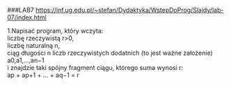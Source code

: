 ###LAB7
https://inf.ug.edu.pl/~stefan/Dydaktyka/WstepDoProg/Slajdy/lab-07/index.html

1\.Napisać program, który wczyta: <br />
liczbę rzeczywistą r>0,<br />
liczbę naturalną n,<br />
ciąg długości n liczb rzeczywistych dodatnich (to jest ważne założenie) a0,a1,...,an−1<br />
i znajdzie taki spójny fragment ciągu, którego suma wynosi r:<br />
ap + ap+1 + ... + aq−1  =  r<br />

```sh
